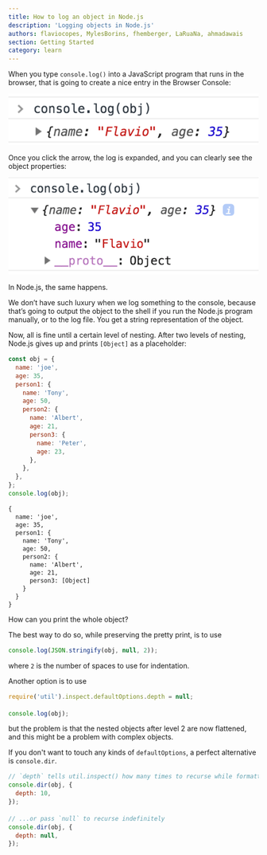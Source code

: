 ```yaml
---
title: How to log an object in Node.js
description: 'Logging objects in Node.js'
authors: flaviocopes, MylesBorins, fhemberger, LaRuaNa, ahmadawais
section: Getting Started
category: learn
---
```


When you type `console.log()` into a JavaScript program that runs in the browser, that is going to create a nice entry in the Browser Console:

![](console-log-browser.png)

Once you click the arrow, the log is expanded, and you can clearly see the object properties:

![](console-log-browser-expanded.png)

In Node.js, the same happens.

We don’t have such luxury when we log something to the console, because that’s going to output the object to the shell if you run the Node.js program manually, or to the log file. You get a string representation of the object.

Now, all is fine until a certain level of nesting. After two levels of nesting, Node.js gives up and prints `[Object]` as a placeholder:

```js
const obj = {
  name: 'joe',
  age: 35,
  person1: {
    name: 'Tony',
    age: 50,
    person2: {
      name: 'Albert',
      age: 21,
      person3: {
        name: 'Peter',
        age: 23,
      },
    },
  },
};
console.log(obj);
```

```console
{
  name: 'joe',
  age: 35,
  person1: {
    name: 'Tony',
    age: 50,
    person2: {
      name: 'Albert',
      age: 21,
      person3: [Object]
    }
  }
}
```

How can you print the whole object?

The best way to do so, while preserving the pretty print, is to use

```js
console.log(JSON.stringify(obj, null, 2));
```

where `2` is the number of spaces to use for indentation.

Another option is to use

```js
require('util').inspect.defaultOptions.depth = null;

console.log(obj);
```

but the problem is that the nested objects after level 2 are now flattened, and this might be a problem with complex objects.

If you don't want to touch any kinds of `defaultOptions`, a perfect alternative is `console.dir`.

```js
// `depth` tells util.inspect() how many times to recurse while formatting the object, default is 2
console.dir(obj, {
  depth: 10,
});

// ...or pass `null` to recurse indefinitely
console.dir(obj, {
  depth: null,
});
```

